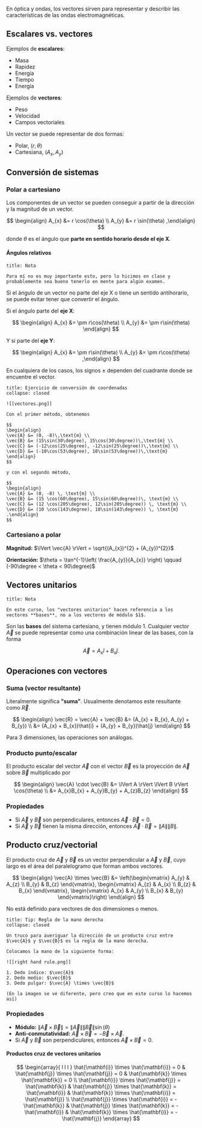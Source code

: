 En óptica y ondas, los vectores sirven para representar y describir las características de las ondas electromagnéticas.

## Escalares vs. vectores

Ejemplos de **escalares**:

- Masa
- Rapidez
- Energía
- Tiempo
- Energía

Ejemplos de **vectores**:

- Peso
- Velocidad
- Campos vectoriales

Un vector se puede representar de dos formas:

- Polar, $(r, \theta)$
- Cartesiana, $(A_{x}, A_{y})$

## Conversión de sistemas

### Polar a cartesiano

Los componentes de un vector se pueden conseguir a partir de la dirección y la magnitud de un vector.

$$
\begin{align}
A_{x} &= r \cos(\theta) \\
A_{y} &= r \sin(\theta)
,\end{align}
$$

donde $\theta$ es el ángulo que **parte en sentido horario desde el eje X**.

#### Ángulos relativos

```ad-note
title: Nota

Para mí no es muy importante esto, pero lo hicimos en clase y probablemente sea bueno tenerlo en mente para algún examen.

```

Si el ángulo de un vector no parte del eje X o tiene un sentido antihorario, se puede evitar tener que convertir el ángulo.

Si el ángulo parte del **eje X**:

$$
\begin{align}
A_{x} &= \pm r\cos(\theta) \\
A_{y} &= \pm r\sin(\theta)
\end{align}
$$

Y si parte del **eje Y**:

$$
\begin{align}
A_{x} &= \pm r\sin(\theta) \\
A_{y} &= \pm r\cos(\theta)
,\end{align}
$$

En cualquiera de los casos, los signos $\pm$ dependen del cuadrante donde se encuentre el vector.


```ad-exercise
title: Ejercicio de conversión de coordenadas
collapse: closed

![[vectores.png]]

Con el primer método, obtenemos

$$
\begin{align}
\vec{A} &= (0, -8)\,\text{m} \\
\vec{B} &= (15\sin(30\degree), 15\cos(30\degree))\,\text{m} \\
\vec{C} &= (-12\cos(25\degree), -12\sin(25\degree))\,\text{m} \\
\vec{D} &= (-10\cos(53\degree), 10\sin(53\degree))\,\text{m}
\end{align}
$$

y con el segundo método,

$$
\begin{align}
\vec{A} &= (0, -8) \, \text{m} \\
\vec{B} &= (15 \cos(60\degree), 15\sin(60\degree))\, \text{m} \\
\vec{C} &= (12 \cos(205\degree), 12\sin(205\degree)) \, \text{m} \\
\vec{D} &= (10 \cos(143\degree), 10\sin(143\degree)) \, \text{m}
.\end{align}
$$

```

### Cartesiano a polar

**Magnitud:** $\lVert \vec{A} \rVert = \sqrt{(A_{x})^{2} + (A_{y})^{2}}$

**Orientación:** $\theta = \tan^{-1}\left( \frac{A_{y}}{A_{x}} \right) \qquad (-90\degree < \theta < 90\degree)$

## Vectores unitarios

```ad-note
title: Nota

En este curso, los "vectores unitarios" hacen referencia a los vectores **bases**, no a los vectores de módulo $1$.

```

Son las **bases** del sistema cartesiano, y tienen módulo $1$. Cualquier vector $\vec{A}$ se puede representar como una combinación linear de las bases, con la forma

$$
\vec{A} = A_{x}\hat{i} + B_{x}\hat{j}
.$$

## Operaciones con vectores

### Suma (vector resultante)

Literalmente significa **"suma"**. Usualmente denotamos este resultante como $\vec{R}$.

$$
\begin{align}
\vec{R} = \vec{A} + \vec{B} &= (A_{x} + B_{x}, A_{y} + B_{y}) \\
&= (A_{x} + B_{x})\hat{i} + (A_{y} + B_{y})\hat{j}
\end{align}
$$

Para 3 dimensiones, las operaciones son análogas.

### Producto punto/escalar

El producto escalar del vector $\vec{A}$ con el vector $\vec{B}$ es la proyección de $\vec{A}$ sobre $\vec{B}$ multiplicado por 

$$
\begin{align}
\vec{A} \cdot \vec{B} &= \lVert A \rVert \lVert B \rVert \cos(\theta) \\
&= A_{x}B_{x} + A_{y}B_{y} + A_{z}B_{z}
\end{align}
$$

### Propiedades

- Si $\vec{A}$ y $\vec{B}$ son perpendiculares, entonces $\vec{A} \cdot \vec{B} = 0$.
- Si $\vec{A}$ y $\vec{B}$ tienen la misma dirección, entonces $\vec{A} \cdot \vec{B} = \lVert A \rVert \lVert B \rVert$.

## Producto cruz/vectorial

El producto cruz de $\vec{A}$ y $\vec{B}$ es un vector perpendicular a $\vec{A}$ y $\vec{B}$, cuyo largo es el área del paralelogramo que forman ambos vectores.

$$
\begin{align}
\vec{A} \times \vec{B} &= \left(\begin{vmatrix}
A_{y} & A_{z} \\
B_{y} & B_{z}
\end{vmatrix}, \begin{vmatrix}
A_{z} & A_{x} \\
B_{z} & B_{x}
\end{vmatrix}, \begin{vmatrix}
A_{x} & A_{y} \\
B_{x} & B_{y}
\end{vmatrix}\right)
\end{align}
$$

No está definido para vectores de dos dimensiones o menos.

```ad-tip
title: Tip: Regla de la mano derecha
collapse: closed

Un truco para averiguar la dirección de un producto cruz entre $\vec{A}$ y $\vec{B}$ es la regla de la mano derecha.

Colocamos la mano de la siguiente forma:

![[right hand rule.png]]

1. Dedo índice: $\vec{A}$
2. Dedo medio: $\vec{B}$
3. Dedo pulgar: $\vec{A} \times \vec{B}$

(En la imagen se ve diferente, pero creo que en este curso lo hacemos así)

```

### Propiedades

- **Módulo:** $\lVert \vec{A} \times \vec{B} \rVert = \lVert \vec{A} \rVert \lVert \vec{B} \rVert \sin(\theta)$
- **Anti-conmutatividad:** $\vec{A} \times \vec{B} = -\vec{B} \times \vec{A}$.
- Si $\vec{A}$ y $\vec{B}$ son perpendiculares, entonces $\vec{A} \times \vec{B} = 0$.

#### Productos cruz de vectores unitarios

$$
\begin{array}{ l l l }
\hat{\mathbf{i}} \times \hat{\mathbf{i}} = 0 & \hat{\mathbf{j}} \times \hat{\mathbf{j}} = 0 & \hat{\mathbf{k}} \times \hat{\mathbf{k}} = 0 \\
\hat{\mathbf{i}} \times \hat{\mathbf{j}} = \hat{\mathbf{k}} & \hat{\mathbf{j}} \times \hat{\mathbf{k}} = \hat{\mathbf{i}} & \hat{\mathbf{k}} \times \hat{\mathbf{i}} = \hat{\mathbf{j}} \\
\hat{\mathbf{j}} \times \hat{\mathbf{i}} = -\hat{\mathbf{k}} & \hat{\mathbf{j}} \times \hat{\mathbf{k}} = -\hat{\mathbf{i}} & \hat{\mathbf{k}} \times \hat{\mathbf{i}} = -\hat{\mathbf{j}}
\end{array}
$$

